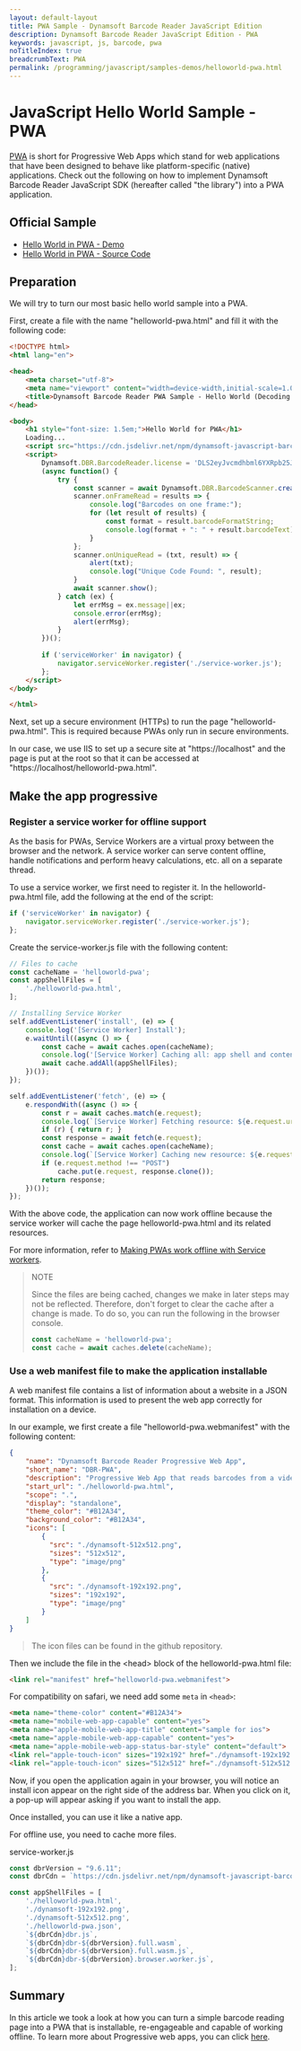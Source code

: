 ```yaml
---
layout: default-layout
title: PWA Sample - Dynamsoft Barcode Reader JavaScript Edition
description: Dynamsoft Barcode Reader JavaScript Edition - PWA
keywords: javascript, js, barcode, pwa
noTitleIndex: true
breadcrumbText: PWA
permalink: /programming/javascript/samples-demos/helloworld-pwa.html
---
```


# JavaScript Hello World Sample - PWA

[PWA](https://web.dev/progressive-web-apps/) is short for Progressive Web Apps which stand for web applications that have been designed to behave like platform-specific (native) applications. Check out the following on how to implement Dynamsoft Barcode Reader JavaScript SDK (hereafter called "the library") into a PWA application.

## Official Sample

* <a target = "_blank" href="https://demo.dynamsoft.com/Samples/DBR/JS/1.hello-world/10.read-video-pwa/helloworld-pwa.html">Hello World in PWA - Demo</a>
* <a target = "_blank" href="https://github.com/Dynamsoft/barcode-reader-javascript-samples/tree/main/1.hello-world/10.read-video-pwa">Hello World in PWA - Source Code</a>

## Preparation

We will try to turn our most basic hello world sample into a PWA. 

First, create a file with the name "helloworld-pwa.html" and fill it with the following code:

```html
<!DOCTYPE html>
<html lang="en">

<head>
    <meta charset="utf-8">
    <meta name="viewport" content="width=device-width,initial-scale=1.0">
    <title>Dynamsoft Barcode Reader PWA Sample - Hello World (Decoding via Camera)</title>
</head>

<body>
    <h1 style="font-size: 1.5em;">Hello World for PWA</h1>
    Loading...
    <script src="https://cdn.jsdelivr.net/npm/dynamsoft-javascript-barcode@9.6.10/dist/dbr.js"></script>
    <script>
        Dynamsoft.DBR.BarcodeReader.license = 'DLS2eyJvcmdhbml6YXRpb25JRCI6IjIwMDAwMSJ9';
        (async function() {
            try {
                const scanner = await Dynamsoft.DBR.BarcodeScanner.createInstance();
                scanner.onFrameRead = results => {
                    console.log("Barcodes on one frame:");
                    for (let result of results) {
                        const format = result.barcodeFormatString;
                        console.log(format + ": " + result.barcodeText);
                    }
                };
                scanner.onUniqueRead = (txt, result) => {
                    alert(txt);
                    console.log("Unique Code Found: ", result);
                }
                await scanner.show();
            } catch (ex) {
                let errMsg = ex.message||ex;
                console.error(errMsg);
                alert(errMsg);
            }
        })();
        
        if ('serviceWorker' in navigator) {
            navigator.serviceWorker.register('./service-worker.js');
        };
    </script>
</body>

</html>
```

Next, set up a secure environment (HTTPs) to run the page "helloworld-pwa.html". This is required because PWAs only run in secure environments.

In our case, we use IIS to set up a secure site at "https://localhost" and the page is put at the root so that it can be accessed at "https://localhost/helloworld-pwa.html".

## Make the app progressive

### Register a service worker for offline support

As the basis for PWAs, Service Workers are a virtual proxy between the browser and the network. A service worker can serve content offline, handle notifications and perform heavy calculations, etc. all on a separate thread.

To use a service worker, we first need to register it. In the helloworld-pwa.html file, add the following at the end of the script:

```javascript
if ('serviceWorker' in navigator) {
    navigator.serviceWorker.register('./service-worker.js');
};
```

Create the service-worker.js file with the following content:

```javascript
// Files to cache
const cacheName = 'helloworld-pwa';
const appShellFiles = [
    './helloworld-pwa.html',
];

// Installing Service Worker
self.addEventListener('install', (e) => {
    console.log('[Service Worker] Install');
    e.waitUntil((async () => {
        const cache = await caches.open(cacheName);
        console.log('[Service Worker] Caching all: app shell and content');
        await cache.addAll(appShellFiles);
    })());
});

self.addEventListener('fetch', (e) => {
    e.respondWith((async () => {
        const r = await caches.match(e.request);
        console.log(`[Service Worker] Fetching resource: ${e.request.url}`);
        if (r) { return r; }
        const response = await fetch(e.request);
        const cache = await caches.open(cacheName);
        console.log(`[Service Worker] Caching new resource: ${e.request.url}`);
        if (e.request.method !== "POST")
            cache.put(e.request, response.clone());
        return response;
    })());
});
```

With the above code, the application can now work offline because the service worker will cache the page helloworld-pwa.html and its related resources.

For more information, refer to [Making PWAs work offline with Service workers](https://developer.mozilla.org/en-US/docs/Web/Progressive_web_apps/Offline_Service_workers).

> NOTE
> 
> Since the files are being cached, changes we make in later steps may not be reflected. Therefore, don't forget to clear the cache after a change is made. To do so, you can run the following in the browser console.
> 
> ```javascript
> const cacheName = 'helloworld-pwa';
> const cache = await caches.delete(cacheName);
> ```

### Use a web manifest file to make the application installable

A web manifest file contains a list of information about a website in a JSON format. This information is used to present the web app correctly for installation on a device.

In our example, we first create a file "helloworld-pwa.webmanifest" with the following content:

```json
{
    "name": "Dynamsoft Barcode Reader Progressive Web App",
    "short_name": "DBR-PWA",
    "description": "Progressive Web App that reads barcodes from a video input with Dynamsoft Barcode Reader.",
    "start_url": "./helloworld-pwa.html",
    "scope": ".",
    "display": "standalone",
    "theme_color": "#B12A34",
    "background_color": "#B12A34",
    "icons": [
        {
          "src": "./dynamsoft-512x512.png",
          "sizes": "512x512",
          "type": "image/png"
        },
        {
          "src": "./dynamsoft-192x192.png",
          "sizes": "192x192",
          "type": "image/png"
        }
    ]
}
```

> The icon files can be found in the github repository.

Then we include the file in the &lt;head&gt; block of the helloworld-pwa.html file:

```html
<link rel="manifest" href="helloworld-pwa.webmanifest">
```

For compatibility on safari, we need add some `meta` in `<head>`:

```html
<meta name="theme-color" content="#B12A34">
<meta name="mobile-web-app-capable" content="yes">
<meta name="apple-mobile-web-app-title" content="sample for ios">
<meta name="apple-mobile-web-app-capable" content="yes">
<meta name="apple-mobile-web-app-status-bar-style" content="default">
<link rel="apple-touch-icon" sizes="192x192" href="./dynamsoft-192x192.png" />
<link rel="apple-touch-icon" sizes="512x512" href="./dynamsoft-512x512.png" />
```

Now, if you open the application again in your browser, you will notice an install icon appear on the right side of the address bar. When you click on it, a pop-up will appear asking if you want to install the app.

Once installed, you can use it like a native app.

For offline use, you need to cache more files.

service-worker.js
```javascript
const dbrVersion = "9.6.11";
const dbrCdn = `https://cdn.jsdelivr.net/npm/dynamsoft-javascript-barcode@${dbrVersion}/dist/`;

const appShellFiles = [
    './helloworld-pwa.html',
    './dynamsoft-192x192.png',
    './dynamsoft-512x512.png',
    './helloworld-pwa.json',
    `${dbrCdn}dbr.js`,
    `${dbrCdn}dbr-${dbrVersion}.full.wasm`,
    `${dbrCdn}dbr-${dbrVersion}.full.wasm.js`,
    `${dbrCdn}dbr-${dbrVersion}.browser.worker.js`,
];
```

## Summary

In this article we took a look at how you can turn a simple barcode reading page into a PWA that is installable, re-engageable and capable of working offline. To learn more about Progressive web apps, you can click [here](https://developer.mozilla.org/en-US/docs/Web/Progressive_web_apps).